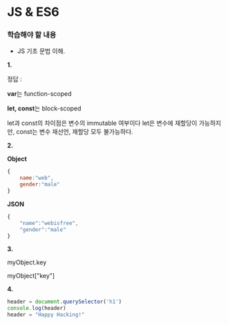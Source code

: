 # JS & ES6

### 학습해야 할 내용

- JS 기초 문법 이해.

**1.**

정답 :

**var**는 function-scoped

**let, const**는 block-scoped

let과 const의 차이점은 변수의 immutable 여부이다 let은 변수에 재할당이 가능하지만, const는 변수 재선언, 재할당 모두 불가능하다.





**2.**

**Object**

```javascript
{
    name:"web",
    gender:"male"
}
```

**JSON**

```javascript
{
    "name":"webisfree",
    "gender":"male"
}
```





**3.**

myObject.key

myObject["key"]



**4.**

```javascript
header = document.querySelector('h1')
console.log(header)
header = "Happy Hacking!"
```

